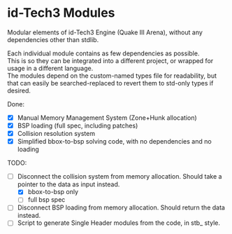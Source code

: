 # id-Tech3 Modules
Modular elements of id-Tech3 Engine (Quake III Arena), without any dependencies other than stdlib.  

Each individual module contains as few dependencies as possible.  
This is so they can be integrated into a different project, or wrapped for usage in a different language.  
The modules depend on the custom-named types file for readability, but that can easily be searched-replaced to revert them to std-only types if desired.  

Done:
- [x] Manual Memory Management System (Zone+Hunk allocation)
- [x] BSP loading (full spec, including patches)
- [x] Collision resolution system
- [x] Simplified bbox-to-bsp solving code, with no dependencies and no loading

TODO:
- [ ] Disconnect the collision system from memory allocation. Should take a pointer to the data as input instead.
  - [x] bbox-to-bsp only
  - [ ] full bsp spec
- [ ] Disconnect BSP loading from memory allocation. Should return the data instead.
- [ ] Script to generate Single Header modules from the code, in stb_ style.
